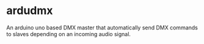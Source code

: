 # ardudmx
An arduino uno based DMX master that automatically send DMX commands to slaves depending on an incoming audio signal.
